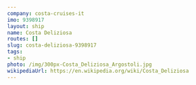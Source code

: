 ```yaml
---
company: costa-cruises-it
imo: 9398917
layout: ship
name: Costa Deliziosa
routes: []
slug: costa-deliziosa-9398917
tags:
- ship
photo: /img/300px-Costa_Deliziosa_Argostoli.jpg
wikipediaUrl: https://en.wikipedia.org/wiki/Costa_Deliziosa
---
```

